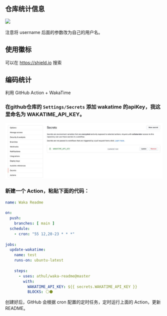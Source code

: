 


## 仓库统计信息

![](https://github-readme-stats.vercel.app/api?username=mayandev)

注意将 username 后面的参数改为自己的用户名。



## 使用徽标

可以在  https://shield.io  搜索


## 编码统计

利用 GitHub Action + WakaTime 

### 在github仓库的 `Settings/Secrets` 添加 wakatime 的apiKey，我这里命名为 WAKATIME_API_KEY。

![](img/2021-09-03-16-31-11.png)

### 新建一个 Action，粘贴下面的代码：

```YAML
name: Waka Readme

on:
  push:
    branches: [ main ]
  schedule:
    - cron: "55 12,20-23 * * *"

jobs:
  update-wakatime:
    name: test
    runs-on: ubuntu-latest

    steps:
      - uses: athul/waka-readme@master
        with:
          WAKATIME_API_KEY: ${{ secrets.WAKATIME_API_KEY }}
          BLOCKS: ⚪⚫
```

创建好后，GitHub 会根据 cron 配置的定时任务，定时运行上面的 Action，更新 README。